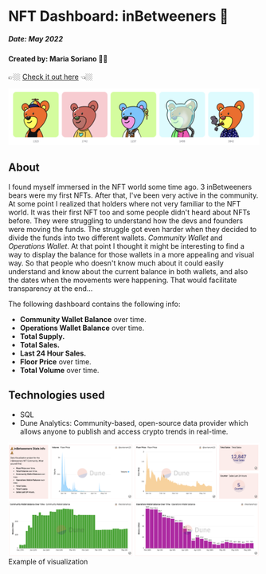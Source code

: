# NFT Dashboard: inBetweeners 🧸
##### Date: May 2022
#### Created by: Maria Soriano 👋🏼


👉🏼 [Check it out here](https://dune.com/sorianom23/inBetweeners-Stats) 👈🏼

![Collection images](screenshot2.png)

## About
I found myself immersed in the NFT world some time ago. 3 inBetweeners bears were my first NFTs.
After that, I've been very active in the community. At some point I realized that holders where not very familiar to the NFT world. It was their first NFT too and some people didn't heard about NFTs before. They were struggling to understand how the devs and founders were moving the funds. The struggle got even harder when they decided to divide the funds into two different wallets. *Community Wallet* and *Operations Wallet*. At that point I thought it might be interesting to find a way to display the balance for those wallets in a more appealing and visual way. So that people who doesn't know much about it could easily understand and know about the current balance in both wallets, and also the dates when the movements were happening. That would facilitate transparency at the end...


The following dashboard contains the following info:
- **Community Wallet Balance** over time.
- **Operations Wallet Balance** over time.
- **Total Supply.**
- **Total Sales.**
- **Last 24 Hour Sales.**
- **Floor Price** over time.
- **Total Volume** over time.

## Technologies used
* SQL
* Dune Analytics: Community-based, open-source data provider which allows anyone to publish and access crypto trends in real-time.

![Screenshot](screenshot1.png)
Example of visualization